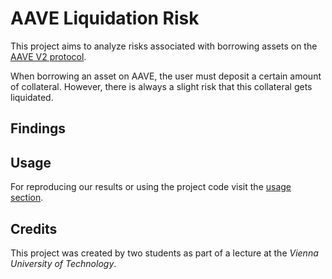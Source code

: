 # AAVE Liquidation Risk

This project aims to analyze risks associated with borrowing assets on the [AAVE V2 protocol](https://aave.com).

When borrowing an asset on AAVE, the user must deposit a certain amount of collateral.
However, there is always a slight risk that this collateral gets liquidated.

## Findings

## Usage

For reproducing our results or using the project code visit the [usage section](docs/usage.md).

## Credits

This project was created by two students as part of a lecture at the *Vienna University of Technology*.
